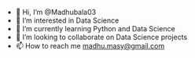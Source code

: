 - 👋 Hi, I’m @Madhubala03
- 👀 I’m interested in Data Science
- 🌱 I’m currently learning Python and Data Science
- 💞️ I’m looking to collaborate on Data Science projects
- 📫 How to reach me madhu.masy@gmail.com

<!---
Madhubala03/Madhubala03 is a ✨ special ✨ repository because its `README.md` (this file) appears on your GitHub profile.
You can click the Preview link to take a look at your changes.
--->
